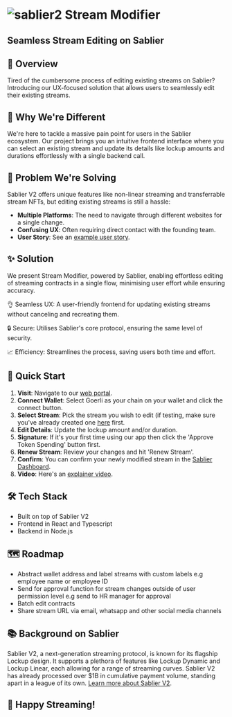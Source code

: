 # ![sablier2](https://github.com/loicdrbx/avalanche-rebalancer/assets/91540026/800c1be6-9db3-42de-9fce-3ea936288d0d) Stream Modifier

## Seamless Stream Editing on Sablier

## 🚀 Overview

Tired of the cumbersome process of editing existing streams on Sablier? Introducing our UX-focused solution that allows users to seamlessly edit their existing streams. 


## 🤔 Why We're Different

We're here to tackle a massive pain point for users in the Sablier ecosystem. Our project brings you an intuitive frontend interface where you can select an existing stream and update its details like lockup amounts and durations effortlessly with a single backend call.


## 🎯 Problem We're Solving

Sablier V2 offers unique features like non-linear streaming and transferrable stream NFTs, but editing existing streams is still a hassle:

- **Multiple Platforms**: The need to navigate through different websites for a single change.
- **Confusing UX**: Often requiring direct contact with the founding team.
- **User Story**: See an [example user story](https://gamma.app/public/Stream-Modifier-Revolutionizing-Contract-Editing-on-Sablier-k3fxkj886ghyzop?mode=doc).

  
## ✨ Solution

We present Stream Modifier, powered by Sablier, enabling effortless editing of streaming contracts in a single flow, minimising user effort while ensuring accuracy.

👌 Seamless UX: A user-friendly frontend for updating existing streams without canceling and recreating them.

🔒 Secure: Utilises Sablier's core protocol, ensuring the same level of security.

📈 Efficiency: Streamlines the process, saving users both time and effort.


## 🚀 Quick Start

1. **Visit**: Navigate to our [web portal](https://sablier-stream-modifier.vercel.app/).
2. **Connect Wallet**: Select Goerli as your chain on your wallet and click the connect button.
3. **Select Stream**: Pick the stream you wish to edit (if testing, make sure you've already created one [here](https://app.sablier.com/create/single/?shape=linear) first.
4. **Edit Details**: Update the lockup amount and/or duration.
5. **Signature**: If it's your first time using our app then click the 'Approve Token Spending' button first.
6. **Renew Stream**: Review your changes and hit 'Renew Stream'.
7. **Confirm**: You can confirm your newly modified stream in the [Sablier Dashboard](https://app.sablier.com/).
8. **Video**: Here's an [explainer video](https://www.loom.com/share/6f9dbbd0ce9c482d878eea2edfe310e9?sid=029722c3-fd4b-4436-b308-3b133a08184e).


## 🛠 Tech Stack

- Built on top of Sablier V2
- Frontend in React and Typescript
- Backend in Node.js


## 🗺️ Roadmap
- Abstract wallet address and label streams with custom labels e.g employee name or employee ID
- Send for approval function for stream changes outside of user permission level e.g send to HR manager for approval
- Batch edit contracts
- Share stream URL via email, whatsapp and other social media channels


## 📚 Background on Sablier

Sablier V2, a next-generation streaming protocol, is known for its flagship Lockup design. It supports a plethora of features like Lockup Dynamic and Lockup Linear, each allowing for a range of streaming curves. Sablier V2 has already processed over $1B in cumulative payment volume, standing apart in a league of its own. [Learn more about Sablier V2](https://sablier.com).

## 🎉 Happy Streaming!
